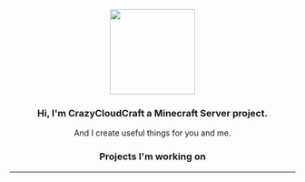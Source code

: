 <p align="center">
    <a href="https://crazycloudcraft.de/">
    <img src="https://crazycloudcraft.de/wp-content/uploads/2021/04/cropped-crazycloudcraft-icon-server.png" width="150">
</a>
<h3 align="center">
Hi, I'm CrazyCloudCraft a Minecraft Server project.
</h3>
<p align="center">
    <a>And I create useful things for you and me.</a>
</p>
<h3 align="center">
Projects I'm working on
</h3>
  
---



<!--
Code formattings:

Little Text in the center:

<p align="center">
  <a>The text</a>
</p>

Titles in different size (center)

<h3 align="center">
Hi, i'm a Title
</h3>

Pictures with link

<p align="center">
    <a href="https://my.link/">
    <img src="https://pic.ture/pic.png" />
</a>

Pictures without link

<p align="center">
    <img src="https://pic.ture/pic.png" />
</p>

Pictures with width

<p align="center">
    <img src="https://pic.ture/pic.png" width="150">
</p>


-->
